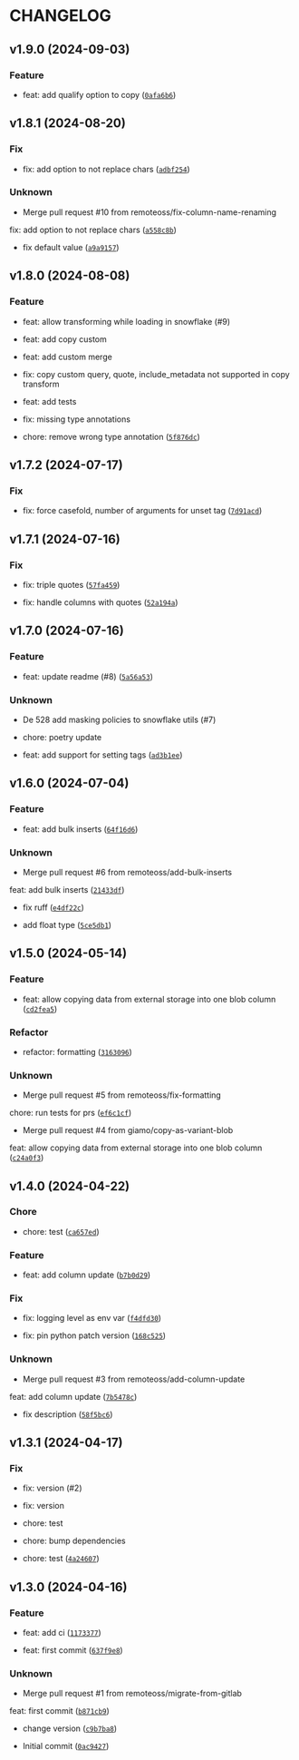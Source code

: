 # CHANGELOG

## v1.9.0 (2024-09-03)

### Feature

* feat: add qualify option to copy ([`0afa6b6`](https://github.com/remoteoss/snowflake-utils/commit/0afa6b6fae7210109e31ceee0a1e0f5ad93c4070))

## v1.8.1 (2024-08-20)

### Fix

* fix: add option to not replace chars ([`adbf254`](https://github.com/remoteoss/snowflake-utils/commit/adbf2547a9815e6672eebd7fc6b5c65546e653ca))

### Unknown

* Merge pull request #10 from remoteoss/fix-column-name-renaming

fix: add option to not replace chars ([`a558c8b`](https://github.com/remoteoss/snowflake-utils/commit/a558c8bf79cef2ebab642eea0ef3703545c43854))

* fix default value ([`a9a9157`](https://github.com/remoteoss/snowflake-utils/commit/a9a91576d7378786c560367d8f17d3b7a6dd622b))

## v1.8.0 (2024-08-08)

### Feature

* feat: allow transforming while loading in snowflake (#9)

* feat: add copy custom

* feat: add custom merge

* fix: copy custom query, quote, include_metadata not supported in copy transform

* feat: add tests

* fix: missing type annotations

* chore: remove wrong type annotation ([`5f876dc`](https://github.com/remoteoss/snowflake-utils/commit/5f876dc4424693583f2d1d3f2058f62d49d78f9b))

## v1.7.2 (2024-07-17)

### Fix

* fix: force casefold, number of arguments for unset tag ([`7d91acd`](https://github.com/remoteoss/snowflake-utils/commit/7d91acdec1d2452c8591c919d7a068c063781e1c))

## v1.7.1 (2024-07-16)

### Fix

* fix: triple quotes ([`57fa459`](https://github.com/remoteoss/snowflake-utils/commit/57fa459527a2ab84375976f9c705df5176b74d5b))

* fix: handle columns with quotes ([`52a194a`](https://github.com/remoteoss/snowflake-utils/commit/52a194ae83df20d8c200e7f94b4b8cb0823f2922))

## v1.7.0 (2024-07-16)

### Feature

* feat: update readme (#8) ([`5a56a53`](https://github.com/remoteoss/snowflake-utils/commit/5a56a532d8728ae602f4059b27557d1e4a4dd7e7))

### Unknown

* De 528 add masking policies to snowflake utils (#7)

* chore: poetry update

* feat: add support for setting tags ([`ad3b1ee`](https://github.com/remoteoss/snowflake-utils/commit/ad3b1ee6662945333d370e112998b458e13545de))

## v1.6.0 (2024-07-04)

### Feature

* feat: add bulk inserts ([`64f16d6`](https://github.com/remoteoss/snowflake-utils/commit/64f16d6d017263020640de751ac3ec07f2c4b9a3))

### Unknown

* Merge pull request #6 from remoteoss/add-bulk-inserts

feat: add bulk inserts ([`21433df`](https://github.com/remoteoss/snowflake-utils/commit/21433df6b14c66fdafed7ab00b4e481138158cd3))

* fix ruff ([`e4df22c`](https://github.com/remoteoss/snowflake-utils/commit/e4df22cdea820c680f7f1c5ebfc74d2534b4844b))

* add float type ([`5ce5db1`](https://github.com/remoteoss/snowflake-utils/commit/5ce5db1a3e2842d7d99fa8ab546273979180944a))

## v1.5.0 (2024-05-14)

### Feature

* feat: allow copying data from external storage into one blob column ([`cd2fea5`](https://github.com/remoteoss/snowflake-utils/commit/cd2fea5bb1f1eb42ef73995838f6e2530f73fbd3))

### Refactor

* refactor: formatting ([`3163096`](https://github.com/remoteoss/snowflake-utils/commit/3163096e64ed5fa7a9517970f20a4c789d0fcae4))

### Unknown

* Merge pull request #5 from remoteoss/fix-formatting

chore: run tests for prs ([`ef6c1cf`](https://github.com/remoteoss/snowflake-utils/commit/ef6c1cfe5ecef6d1433a4987a3a7e08f81ff0cde))

* Merge pull request #4 from giamo/copy-as-variant-blob

feat: allow copying data from external storage into one blob column ([`c24a0f3`](https://github.com/remoteoss/snowflake-utils/commit/c24a0f34e029f6f1e07477d2c0633eb063f89501))

## v1.4.0 (2024-04-22)

### Chore

* chore: test ([`ca657ed`](https://github.com/remoteoss/snowflake-utils/commit/ca657ed26c774f2f1e14692a00b71a419c492d86))

### Feature

* feat: add column update ([`b7b0d29`](https://github.com/remoteoss/snowflake-utils/commit/b7b0d294775d2cb24047b1b742516522f5e00c5a))

### Fix

* fix: logging level as env var ([`f4dfd30`](https://github.com/remoteoss/snowflake-utils/commit/f4dfd30073f11624b947be6b0fd5d47157ba2318))

* fix: pin python patch version ([`168c525`](https://github.com/remoteoss/snowflake-utils/commit/168c52504f29bf46966d4ffc9e2814df68d4ffff))

### Unknown

* Merge pull request #3 from remoteoss/add-column-update

feat: add column update ([`7b5478c`](https://github.com/remoteoss/snowflake-utils/commit/7b5478c185d6b8bc72eda5be6b77de1dbc3a3ecd))

* fix description ([`58f5bc6`](https://github.com/remoteoss/snowflake-utils/commit/58f5bc6290d63ab5a737b7057f47b27ef550589a))

## v1.3.1 (2024-04-17)

### Fix

* fix: version (#2)

* fix: version

* chore: test

* chore: bump dependencies

* chore: test ([`4a24607`](https://github.com/remoteoss/snowflake-utils/commit/4a2460771b79aaf73e42b0f82b6353cb5ba1dbfe))

## v1.3.0 (2024-04-16)

### Feature

* feat: add ci ([`1173377`](https://github.com/remoteoss/snowflake-utils/commit/11733778d9a18ff9a9aaad80ac4b77aee99a9b62))

* feat: first commit ([`637f9e8`](https://github.com/remoteoss/snowflake-utils/commit/637f9e8bc6837d962cc301975471b35077b7e3e3))

### Unknown

* Merge pull request #1 from remoteoss/migrate-from-gitlab

feat: first commit ([`b871cb9`](https://github.com/remoteoss/snowflake-utils/commit/b871cb9c2111c4dda3117ec44d105cc59ad0b76d))

* change version ([`c9b7ba8`](https://github.com/remoteoss/snowflake-utils/commit/c9b7ba8a68e5c4af4c0e1ab32bf2762d14244c98))

* Initial commit ([`0ac9427`](https://github.com/remoteoss/snowflake-utils/commit/0ac9427bbfc35119beed6536d11b43cb72a73812))
